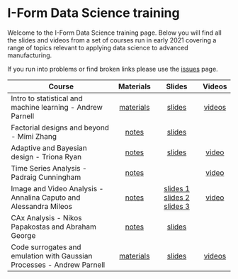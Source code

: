 # I-Form Data Science training 

Welcome to the I-Form Data Science training page. Below you will find all the slides and videos from a set of courses run in early 2021 covering a range of topics relevant to applying data science to advanced manufacturing.

If you run into problems or find broken links please use the [issues](https://github.com/andrewcparnell/data-science-training/issues) page. 

| Course                                                     | Materials | Slides | Videos |
|------------------------------------------------------------|:-----------:|:--------:|:--------:|
| Intro to statistical and machine learning - Andrew Parnell | [materials](https://andrewcparnell.github.io/intro_to_ml/) | [slides](https://github.com/andrewcparnell/intro_to_ml/raw/master/intro_slides.pdf) | [videos](https://andrewcparnell.github.io/intro_to_ml/) |
| Factorial designs and beyond - Mimi Zhang                  | [notes](https://github.com/I-Form/data-science-training/raw/main/2.%20Factorial%20designs%20and%20beyond_Mimi%20Zhang/Course%20Materials.docx) | [slides](https://github.com/I-Form/data-science-training/raw/main/2.%20Factorial%20designs%20and%20beyond_Mimi%20Zhang/DoE%20SLIDES%202021.1.15.pdf) |        |
| Adaptive and Bayesian design - Triona Ryan                 | [notes](https://github.com/I-Form/data-science-training/raw/main/3.%20Adaptive%20and%20Bayesian%20design_Triona%20Ryan/Course%20Materials.docx) | [slides](https://github.com/I-Form/data-science-training/raw/main/3.%20Adaptive%20and%20Bayesian%20design_Triona%20Ryan/Adaptive%20Design%20of%20Experiments%20using%20Bayesian%20OptimisationSLIDES.pdf) | [video](https://media.heanet.ie/page/e2d055216c634bb1a5ff78d730f5e87c) |
| Time Series Analysis - Padraig Cunningham                  | [notes](https://github.com/I-Form/data-science-training/raw/main/4.%20Time%20Series%20Analysis_Padraig%20Cunningham/Course%20Materials.docx) | | [video](https://media.heanet.ie/page/7623e75837df4485b000945f7d5f5139) |
| Image and Video Analysis - Annalina Caputo and Alessandra Mileos | [notes](https://github.com/I-Form/data-science-training/raw/main/5.%20Image%20and%20Video%20Analysis_A.Caputo%20and%20A.Mileo/Course%20Materials.docx) | [slides 1](https://github.com/I-Form/data-science-training/raw/main/5.%20Image%20and%20Video%20Analysis_A.Caputo%20and%20A.Mileo/Part%201_Intro%20Computer%20Vision_A.Caputo.pdf) [slides 2](https://github.com/I-Form/data-science-training/raw/main/5.%20Image%20and%20Video%20Analysis_A.Caputo%20and%20A.Mileo/Part%202_Image%20and%20Video%20Analysis%20for%20Additve%20Manufacturing_A.Mileo.pdf) [slides 3](https://github.com/I-Form/data-science-training/raw/main/5.%20Image%20and%20Video%20Analysis_A.Caputo%20and%20A.Mileo/Part%203_Approaches%20and%20Datasets_X.Liu.pdf) | [video](https://media.heanet.ie/page/8eff247192f64d2683ff5c6525ca5f23) |
| CAx Analysis - Nikos Papakostas and Abraham George         | [notes](https://github.com/I-Form/data-science-training/raw/main/6.%20CAx%20Analysis_N.Papakostas_A.George/Course%20Materials.docx) | [slides](https://github.com/I-Form/data-science-training/raw/main/6.%20CAx%20Analysis_N.Papakostas_A.George/CAx%20presentation.pptx) |        |
| Code surrogates and emulation with Gaussian Processes - Andrew Parnell      | [materials](https://andrewcparnell.github.io/intro_emulators/) | [slides](https://github.com/andrewcparnell/intro_emulators/tree/master/slides) | [videos](https://andrewcparnell.github.io/intro_emulators/) |
